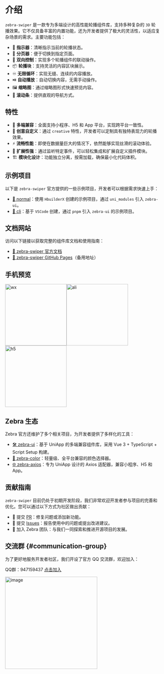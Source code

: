 # 介绍

`zebra-swiper` 是一款专为多端设计的高性能轮播组件库，支持多种复杂的 `3D` 轮播效果。它不仅具备丰富的内置功能，还为开发者提供了极大的灵活性，以适应复杂场景的需求。主要功能包括：

- 🎯 **指示器**：清晰指示当前的轮播状态。
- 📄 **分页器**：便于切换到指定页面。
- 🔄 **双向控制**：实现多个轮播组件的联动操作。
- 📦 **轮播块**：支持灵活的内容区块展示。
- ♾️ **无限循环**：实现无缝、连续的内容播放。
- ⏯️ **自动播放**：自动切换内容，无需手动操作。
- 🖼️ **缩略图**：通过缩略图形式快速预览内容。
- 📜 **滚动条**：提供直观的导航方式。

## 特性

- 🧩 **多端兼容**：全面支持小程序、H5 和 App 平台，实现跨平台一致性。
- 🎨 **创意自定义**：通过 `creative` 特性，开发者可以定制具有独特表现力的轮播效果。
- ⚡ **流畅性能**：即使在数据量巨大的情况下，依然能够实现丝滑的滚动体验。
- 🔧 **扩展性强**：通过监听特定事件，可以轻松集成和扩展自定义插件模块。
- 🏗️ **模块化设计**：功能独立分离，按需加载，确保最小化代码体积。

## 示例项目

以下是 `zebra-swiper` 官方提供的一些示例项目，开发者可以根据需求快速上手：

- [📂 normal](https://github.com/zebra-ui/zebra-swiper/tree/master/example/normal)：使用 `HbuilderX` 创建的示例项目，通过 `uni_modules` 引入 `zebra-ui`。
- [📂 cli](https://github.com/zebra-ui/zebra-swiper/tree/master/example/cli)：基于 `VSCode` 创建，通过 `pnpm` 引入 `zebra-ui` 的示例项目。

## 文档网站

访问以下链接以获取完整的组件库文档和使用指南：

- [📘 zebra-swiper 官方文档](https://swiper.zebraui.com/)
- [📘 zebra-swiper GitHub Pages](https://github.swiper.zebraui.com/)（备用地址）

## 手机预览

<div style="display:flex;flex-wrap:wrap;">
 <img alt="wx" src="https://assets-1256020106.file.myqcloud.com/zebra-swiper/v3/preview-wx.jpg" width="200" />
 <img alt="ali" src="https://assets-1256020106.file.myqcloud.com/zebra-swiper/v3/preview-ali.jpg" width="200" />
 <img alt="h5" src="https://assets-1256020106.file.myqcloud.com/zebra-swiper/v3/preview-h5.png" width="200" />
</div>

## Zebra 生态

Zebra 官方还维护了多个相关项目，为开发者提供了多样化的工具：

- [🛠️ zebra-ui](https://zebraui.com/)：基于 UniApp 的多端兼容组件库，采用 Vue 3 + TypeScript + Script Setup 构建。
- [🎨 zebra-color](https://color.zebraui.com/)：轻量级、全平台兼容的颜色选择器。
- [🌐 zebra-axios](https://axios.zebraui.com/)：专为 UniApp 设计的 Axios 适配器，兼容小程序、H5 和 App。

## 贡献指南

`zebra-swiper` 目前仍处于初期开发阶段，我们非常欢迎开发者参与项目的完善和优化。您可以通过以下方式为社区做出贡献：

- 🔄 提交 [PR](https://github.com/zebra-ui/zebra-swiper/pulls)：修复问题或添加新功能。
- 🐛 提交 [Issues](https://github.com/zebra-ui/zebra-swiper/issues)：报告使用中的问题或提出改进建议。
- 🤝 加入 Zebra 团队：与我们一同探索和推进开源项目的发展。

## 交流群 {#communication-group}

为了更好地服务开发者社区，我们开设了官方 QQ 交流群，欢迎加入：

QQ群：947159437 [点击加入](http://qm.qq.com/cgi-bin/qm/qr?_wv=1027&k=j0ofK9kA3Um4GXM3mdu0SNFUCOPTapGK&authKey=C%2Fr2jznrkjfCNen37FXpfR30fXpz2piJVCHkDTLHepAoq5OtZxtKXHJc%2BCZ77qFF&noverify=0&group_code=947159437)

<img alt="image" src="https://assets-1256020106.file.myqcloud.com/zebra-ui/source/zebra-qq-code.jpg" style="width:300px;" />
